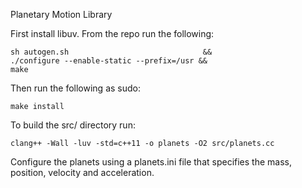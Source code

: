 Planetary Motion Library

First install libuv. From the repo run the following:

    sh autogen.sh                              &&
    ./configure --enable-static --prefix=/usr &&
    make 

Then run the following as sudo:

    make install

To build the src/ directory run:

    clang++ -Wall -luv -std=c++11 -o planets -O2 src/planets.cc

Configure the planets using a planets.ini file that specifies the mass, position,
velocity and acceleration.
